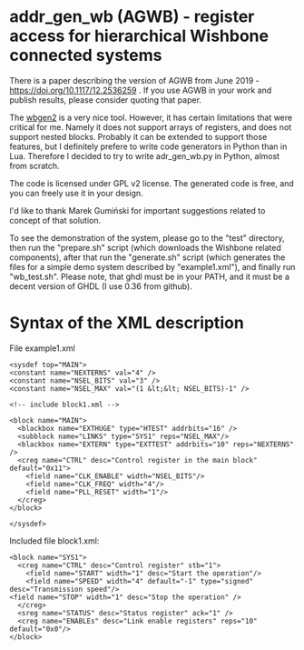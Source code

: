 # addr\_gen\_wb (AGWB) - register access for hierarchical Wishbone connected systems #
There is a paper describing the version of AGWB from June 2019 - https://doi.org/10.1117/12.2536259 . If you use AGWB in your work and publish results, please consider quoting that paper.

The [wbgen2](https://www.ohwr.org/projects/wishbone-gen/wiki/wbgen2-documentation) is a very nice tool. However, it has certain limitations that were critical for me. Namely it does not support arrays of registers, and does not support nested blocks. Probably it can be extended to support those features, but I definitely prefere to write code generators in Python than in Lua. Therefore I decided to try to write adr\_gen\_wb.py in Python, almost from scratch.

The code is licensed under GPL v2 license.
The generated code is free, and you can freely use it in your design.

I'd like to thank Marek Gumiński for important suggestions related to concept of that solution.

To see the demonstration of the system, please go to the "test" directory, then run the "prepare.sh" script (which downloads the Wishbone related components), after that run the "generate.sh" script (which generates the files for a simple demo system described by "example1.xml"), and finally run "wb_test.sh".
Please note, that ghdl must be in your PATH, and it must be a decent version of GHDL (I use 0.36 from github).

# Syntax of the XML description 

File example1.xml

    <sysdef top="MAIN">
    <constant name="NEXTERNS" val="4" />
    <constant name="NSEL_BITS" val="3" />
    <constant name="NSEL_MAX" val="(1 &lt;&lt; NSEL_BITS)-1" />
    
    <!-- include block1.xml -->
    
    <block name="MAIN">
      <blackbox name="EXTHUGE" type="HTEST" addrbits="16" />
      <subblock name="LINKS" type="SYS1" reps="NSEL_MAX"/>
      <blackbox name="EXTERN" type="EXTTEST" addrbits="10" reps="NEXTERNS" />
      <creg name="CTRL" desc="Control register in the main block" default="0x11">
        <field name="CLK_ENABLE" width="NSEL_BITS"/>
        <field name="CLK_FREQ" width="4"/>
        <field name="PLL_RESET" width="1"/>
      </creg>
    </block>

    </sysdef>
	
Included file block1.xml:
	

    <block name="SYS1">
      <creg name="CTRL" desc="Control register" stb="1">
        <field name="START" width="1" desc="Start the operation"/>
        <field name="SPEED" width="4" default="-1" type="signed" desc="Transmission speed"/>
    <field name="STOP" width="1" desc="Stop the operation" />
      </creg>
      <sreg name="STATUS" desc="Status register" ack="1" />
      <creg name="ENABLEs" desc="Link enable registers" reps="10" default="0x0"/>
    </block>



